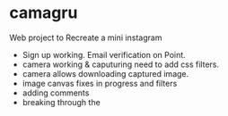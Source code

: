 # camagru
Web project to Recreate a mini instagram

* Sign up working. Email verification on Point.
* camera working & caputuring need to add  css filters.
* camera allows downloading captured image.
* image canvas fixes in progress and filters
* adding comments
* breaking through the

